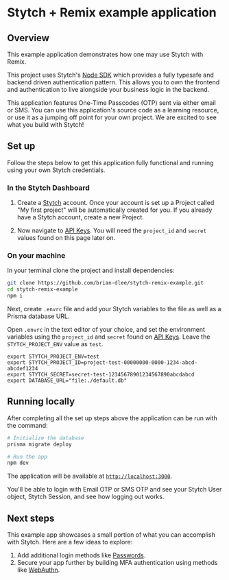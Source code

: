# Stytch + Remix example application

## Overview

This example application demonstrates how one may use Stytch with Remix.

This project uses Stytch's [Node SDK](https://stytch.com/docs/api) which provides a fully typesafe and backend driven authentication pattern. This allows you to own the frontend and authentication to live alongside your business logic in the backend.

This application features One-Time Passcodes (OTP) sent via either email or SMS. You can use this application's source code as a learning resource, or use it as a jumping off point for your own project. We are excited to see what you build with Stytch!

## Set up

Follow the steps below to get this application fully functional and running using your own Stytch credentials.

### In the Stytch Dashboard

1. Create a [Stytch](https://stytch.com/start-now?utm_source=github&utm_content=T3-example-app&utm_campaign=DS_Q22023_Awareness) account. Once your account is set up a Project called "My first project" will be automatically created for you. If you already have a Stytch account, create a new Project.

2. Now navigate to [API Keys](https://stytch.com/dashboard/api-keys). You will need the `project_id` and `secret` values found on this page later on.

### On your machine

In your terminal clone the project and install dependencies:

```bash
git clone https://github.com/brian-dlee/stytch-remix-example.git
cd stytch-remix-example
npm i
```

Next, create `.envrc` file and add your Stytch variables to the file as well as a Prisma database URL.

Open `.envrc` in the text editor of your choice, and set the environment variables using the `project_id` and `secret` found on [API Keys](https://stytch.com/dashboard/api-keys). Leave the `STYTCH_PROJECT_ENV` value as `test`.

```
export STYTCH_PROJECT_ENV=test
export STYTCH_PROJECT_ID=project-test-00000000-0000-1234-abcd-abcdef1234
export STYTCH_SECRET=secret-test-12345678901234567890abcdabcd
export DATABASE_URL="file:./default.db"
```

## Running locally

After completing all the set up steps above the application can be run with the command:

```bash
# Initialize the database
prisma migrate deploy

# Run the app
npm dev
```

The application will be available at [`http://localhost:3000`](http://localhost:3000).

You'll be able to login with Email OTP or SMS OTP and see your Stytch User object, Stytch Session, and see how logging out works.

## Next steps

This example app showcases a small portion of what you can accomplish with Stytch. Here are a few ideas to explore:

1. Add additional login methods like [Passwords](https://stytch.com/docs/passwords#guides_getting-started-sdk).
2. Secure your app further by building MFA authentication using methods like [WebAuthn](https://stytch.com/docs/sdks/javascript-sdk#webauthn).

